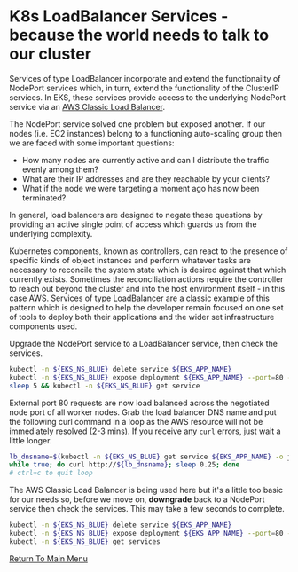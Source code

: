 # K8s LoadBalancer Services - because the world needs to talk to our cluster

Services of type LoadBalancer incorporate and extend the functionailty of NodePort services which, in turn, extend the functionality of the ClusterIP services.
In EKS, these services provide access to the underlying NodePort service via an [AWS Classic Load Balancer](https://aws.amazon.com/elasticloadbalancing/classic-load-balancer).

The NodePort service solved one problem but exposed another.
If our nodes (i.e. EC2 instances) belong to a functioning auto-scaling group then we are faced with some important questions:

- How many nodes are currently active and can I distribute the traffic evenly among them?
- What are their IP addresses and are they reachable by your clients?
- What if the node we were targeting a moment ago has now been terminated?

In general, load balancers are designed to negate these questions by providing an active single point of access which guards us from the underlying complexity.

Kubernetes components, known as controllers, can react to the presence of specific kinds of object instances and perform whatever tasks are necessary to reconcile the system state which is desired against that which currently exists. Sometimes the reconciliation actions require the controller to reach out beyond the cluster and into the host environment itself - in this case AWS. Services of type LoadBalancer are a classic example of this pattern which is designed to help the developer remain focused on one set of tools to deploy both their applications and the wider set infrastructure components used.

Upgrade the NodePort service to a LoadBalancer service, then check the services.
```bash
kubectl -n ${EKS_NS_BLUE} delete service ${EKS_APP_NAME}
kubectl -n ${EKS_NS_BLUE} expose deployment ${EKS_APP_NAME} --port=80 --type=LoadBalancer
sleep 5 && kubectl -n ${EKS_NS_BLUE} get service
```

External port 80 requests are now load balanced across the negotiated node port of all worker nodes. Grab the load balancer DNS name and put the following curl command in a loop as the AWS resource will not be immediately resolved (2-3 mins). If you receive any `curl` errors, just wait a little longer.
```bash
lb_dnsname=$(kubectl -n ${EKS_NS_BLUE} get service ${EKS_APP_NAME} -o jsonpath='{.status.loadBalancer.ingress[0].hostname}')
while true; do curl http://${lb_dnsname}; sleep 0.25; done
# ctrl+c to quit loop
```

The AWS Classic Load Balancer is being used here but it's a little too basic for our needs so, before we move on, **downgrade** back to a NodePort service then check the services.
This may take a few seconds to complete.
```bash
kubectl -n ${EKS_NS_BLUE} delete service ${EKS_APP_NAME}
kubectl -n ${EKS_NS_BLUE} expose deployment ${EKS_APP_NAME} --port=80 --type=NodePort
kubectl -n ${EKS_NS_BLUE} get services
```

[Return To Main Menu](/README.md)
